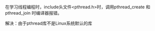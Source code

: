 #


在学习线程编程时，include头文件<pthread.h>时，调用pthread_create 和 pthread_join 时编译器报错。

解决：由于pthread库不是Linux系统默认的库